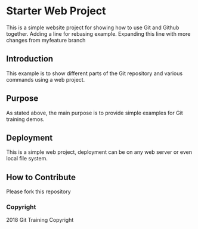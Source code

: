 # Starter Web Project

This is a simple website project for showing how to use Git and Github together. Adding a line for rebasing example. Expanding this line with more changes from myfeature branch

## Introduction

This example is to show different parts of the Git repository and various commands using a web project.

## Purpose

As stated above, the main purpose is to provide simple examples for Git training demos.

## Deployment

This is a simple web project, deployment can be on any web server or even local file system.

## How to Contribute

Please fork this repository

### Copyright

2018 Git Training Copyright